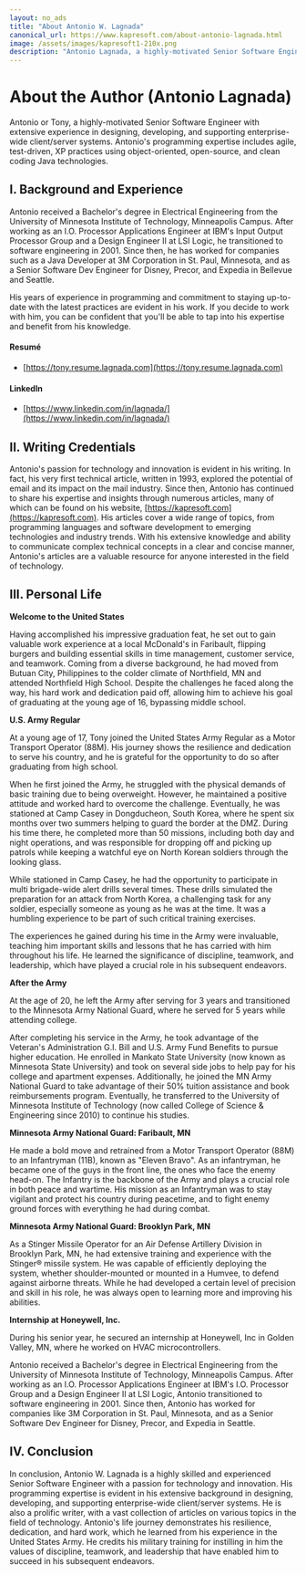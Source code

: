 ```yaml
---
layout: no_ads
title: "About Antonio W. Lagnada"
canonical_url: https://www.kapresoft.com/about-antonio-lagnada.html
image: /assets/images/kapresoft1-210x.png 
description: "Antonio Lagnada, a highly-motivated Senior Software Engineer with experience in designing, and development of enterprise-wide systems."
---
```


# About the Author (Antonio Lagnada)

Antonio or Tony, a highly-motivated Senior Software Engineer with extensive experience in designing, developing, and supporting enterprise-wide client/server systems.<!--excerpt--> Antonio's programming expertise includes agile, test-driven, XP practices using object-oriented, open-source, and clean coding Java technologies.

## I. Background and Experience

Antonio received a Bachelor's degree in Electrical Engineering from the University of Minnesota Institute of Technology, Minneapolis Campus. After working as an I.O. Processor Applications Engineer at IBM's Input Output Processor Group and a Design Engineer II at LSI Logic, he transitioned to software engineering in 2001. Since then, he has worked for companies such as a Java Developer at 3M Corporation in St. Paul, Minnesota, and as a Senior Software Dev Engineer for Disney, Precor, and Expedia in Bellevue and Seattle.

His years of experience in programming and commitment to staying up-to-date with the latest practices are evident in his work. If you decide to work with him, you can be confident that you'll be able to tap into his expertise and benefit from his knowledge.

#### Resumé

- [https://tony.resume.lagnada.com](https://tony.resume.lagnada.com)

#### LinkedIn
- [https://www.linkedin.com/in/lagnada/](https://www.linkedin.com/in/lagnada/)


## II. Writing Credentials

Antonio's passion for technology and innovation is evident in his writing. In fact, his very first technical article, written in 1993, explored the potential of email and its impact on the mail industry. Since then, Antonio has continued to share his expertise and insights through numerous articles, many of which can be found on his website, [https://kapresoft.com](https://kapresoft.com). His articles cover a wide range of topics, from programming languages and software development to emerging technologies and industry trends. With his extensive knowledge and ability to communicate complex technical concepts in a clear and concise manner, Antonio's articles are a valuable resource for anyone interested in the field of technology.

## III. Personal Life

**Welcome to the United States**

Having accomplished his impressive graduation feat, he set out to gain valuable work experience at a local McDonald's in Faribault, flipping burgers and building essential skills in time management, customer service, and teamwork. Coming from a diverse background, he had moved from Butuan City, Philippines to the colder climate of Northfield, MN and attended Northfield High School. Despite the challenges he faced along the way, his hard work and dedication paid off, allowing him to achieve his goal of graduating at the young age of 16, bypassing middle school.

**U.S. Army Regular**

At a young age of 17, Tony joined the United States Army Regular as a Motor Transport Operator (88M). His journey shows the resilience and dedication to serve his country, and he is grateful for the opportunity to do so after graduating from high school.

When he first joined the Army, he struggled with the physical demands of basic training due to being overweight. However, he maintained a positive attitude and worked hard to overcome the challenge. Eventually, he was stationed at Camp Casey in Dongducheon, South Korea, where he spent six months over two summers helping to guard the border at the DMZ. During his time there, he completed more than 50 missions, including both day and night operations, and was responsible for dropping off and picking up patrols while keeping a watchful eye on North Korean soldiers through the looking glass.

While stationed in Camp Casey, he had the opportunity to participate in multi brigade-wide alert drills several times. These drills simulated the preparation for an attack from North Korea, a challenging task for any soldier, especially someone as young as he was at the time. It was a humbling experience to be part of such critical training exercises.

The experiences he gained during his time in the Army were invaluable, teaching him important skills and lessons that he has carried with him throughout his life. He learned the significance of discipline, teamwork, and leadership, which have played a crucial role in his subsequent endeavors.

**After the Army**

At the age of 20, he left the Army after serving for 3 years and transitioned to the Minnesota Army National Guard, where he served for 5 years while attending college.

After completing his service in the Army, he took advantage of the Veteran's Administration G.I. Bill and U.S. Army Fund Benefits to pursue higher education. He enrolled in Mankato State University (now known as Minnesota State University) and took on several side jobs to help pay for his college and apartment expenses. Additionally, he joined the MN Army National Guard to take advantage of their 50% tuition assistance and book reimbursements program. Eventually, he transferred to the University of Minnesota Institute of Technology (now called College of Science & Engineering since 2010) to continue his studies.

**Minnesota Army National Guard: Faribault, MN**

[//]: # (The infantry is the main land combat force and the backbone of the Army. It's equally important in peacetime and in combat. The Infantryman's role is to be ready to defend our country in peacetime and to capture, destroy and repel enemy ground forces during combat.)

He made a bold move and retrained from a Motor Transport Operator (88M) to an Infantryman (11B), known as "Eleven Bravo". As an infantryman, he became one of the guys in the front line, the ones who face the enemy head-on. The Infantry is the backbone of the Army and plays a crucial role in both peace and wartime. His mission as an Infantryman was to stay vigilant and protect his country during peacetime, and to fight enemy ground forces with everything he had during combat.

**Minnesota Army National Guard: Brooklyn Park, MN**

As a Stinger Missile Operator for an Air Defense Artillery Division in Brooklyn Park, MN, he had extensive training and experience with the Stinger® missile system. He was capable of efficiently deploying the system, whether shoulder-mounted or mounted in a Humvee, to defend against airborne threats. While he had developed a certain level of precision and skill in his role, he was always open to learning more and improving his abilities.

**Internship at Honeywell, Inc.**

During his senior year, he secured an internship at Honeywell, Inc in Golden Valley, MN, where he worked on HVAC microcontrollers.

Antonio received a Bachelor's degree in Electrical Engineering from the University of Minnesota Institute of Technology, Minneapolis Campus. After working as an I.O. Processor Applications Engineer at IBM's I.O. Processor Group and a Design Engineer II at LSI Logic, Antonio transitioned to software engineering in 2001. Since then, Antonio has worked for companies like 3M Corporation in St. Paul, Minnesota, and as a Senior Software Dev Engineer for Disney, Precor, and Expedia in Seattle.

## IV. Conclusion

In conclusion, Antonio W. Lagnada is a highly skilled and experienced Senior Software Engineer with a passion for technology and innovation. His programming expertise is evident in his extensive background in designing, developing, and supporting enterprise-wide client/server systems. He is also a prolific writer, with a vast collection of articles on various topics in the field of technology. Antonio's life journey demonstrates his resilience, dedication, and hard work, which he learned from his experience in the United States Army. He credits his military training for instilling in him the values of discipline, teamwork, and leadership that have enabled him to succeed in his subsequent endeavors.
